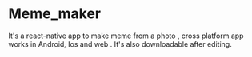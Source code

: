# Meme_maker
It's a react-native app to make meme from a photo , cross platform app works in Android, Ios and web . It's also downloadable after editing.
